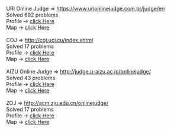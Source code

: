 
URI Online Judge => https://www.urionlinejudge.com.br/judge/en<br> 
Solved 692 problems<br> 
Profile -> <a href="https://www.urionlinejudge.com.br/judge/en/profile/56315">click Here</a><br>
Map -> <a href="https://github.com/Boombarm/onlinejudge_java/blob/master/src/URI/MAP.txt">click Here</a>
<br>
<br>
COJ => http://coj.uci.cu/index.xhtml<br>
 Solved 17 problems<br> 
 Profile -> <a href="#">click Here</a><br>
     Map -> <a href="https://github.com/Boombarm/onlinejudge_java/blob/master/src/COJ/MAP.txt">click Here</a>
<br>
<br>
AIZU Online Judge => http://judge.u-aizu.ac.jp/onlinejudge/<br>
 Solved 43 problems<br> 
 Profile -> <a href="http://judge.u-aizu.ac.jp/onlinejudge/user.jsp?id=teerapat_">click Here</a><br>
     Map -> <a href="https://github.com/Boombarm/onlinejudge_java/blob/master/src/AIZU/MAP.txt">click Here</a>
<br>
<br>
ZOJ => http://acm.zju.edu.cn/onlinejudge/<br>
 Solved 17 problems<br> 
 Profile -> <a href="#">click Here</a><br>
 Map -> <a href="https://github.com/Boombarm/onlinejudge_java/blob/master/src/ZOJ/MAP.txt">click Here</a>
